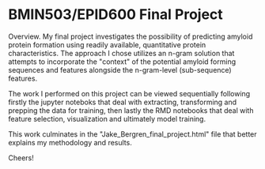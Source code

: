 # BMIN503/EPID600 Final Project

Overview. My final project investigates the possibility of predicting amyloid protein formation using readily available, quantitative protein characteristics. The approach I chose utilizes an n-gram solution that attempts to incorporate the "context" of the potential amyloid forming sequences and features alongside the n-gram-level (sub-sequence) features.

The work I performed on this project can be viewed sequentially following firstly the jupyter noteboks that deal with extracting, transforming and prepping the data for training, then lastly the RMD notebooks that deal with feature selection, visualization and ultimately model training.

This work culminates in the "Jake_Bergren_final_project.html" file that better explains my methodology and results.

Cheers!
